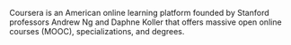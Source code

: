 Coursera is an American online learning platform founded by Stanford professors Andrew Ng and Daphne Koller that offers massive open online courses (MOOC), specializations, and degrees.